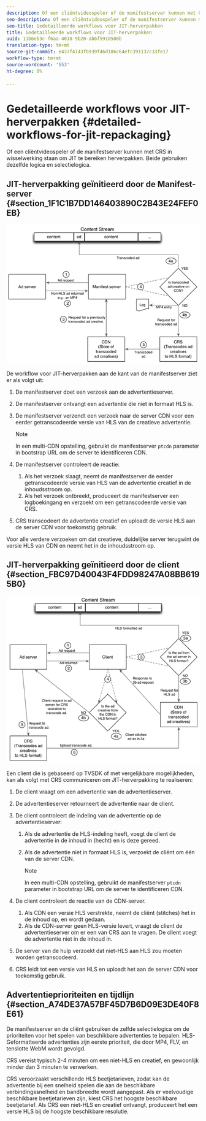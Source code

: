 ```yaml
---
description: Of een cliëntvideospeler of de manifestserver kunnen met CRS in wisselwerking staan om JIT te bereiken herverpakken. Beide gebruiken dezelfde logica en selectielogica.
seo-description: Of een cliëntvideospeler of de manifestserver kunnen met CRS in wisselwerking staan om JIT te bereiken herverpakken. Beide gebruiken dezelfde logica en selectielogica.
seo-title: Gedetailleerde workflows voor JIT-herverpakken
title: Gedetailleerde workflows voor JIT-herverpakken
uuid: 11b6eb3c-f6aa-4018-9b20-ab6f5910508b
translation-type: tm+mt
source-git-commit: e437f4143fb939f46d106c64efc391137c33fe17
workflow-type: tm+mt
source-wordcount: '553'
ht-degree: 0%

---
```



# Gedetailleerde workflows voor JIT-herverpakken {#detailed-workflows-for-jit-repackaging}

Of een cliëntvideospeler of de manifestserver kunnen met CRS in wisselwerking staan om JIT te bereiken herverpakken. Beide gebruiken dezelfde logica en selectielogica.

## JIT-herverpakking geïnitieerd door de Manifest-server {#section_1F1C1B7DD146403890C2B43E24FEF0EB}

![](assets/ssai_JIT-workflow_web.png)

De workflow voor JIT-herverpakken aan de kant van de manifestserver ziet er als volgt uit:

1. De manifestserver doet een verzoek aan de advertentieserver.
1. De manifestserver ontvangt een advertentie die niet in formaat HLS is.
1. De manifestserver verzendt een verzoek naar de server CDN voor een eerder getranscodeerde versie van HLS van de creatieve advertentie.

   >[!NOTE]
   >
   >In een multi-CDN opstelling, gebruikt de manifestserver `ptcdn` parameter in bootstrap URL om de server te identificeren CDN.

1. De manifestserver controleert de reactie:

   1. Als het verzoek slaagt, neemt de manifestserver de eerder getranscodeerde versie van HLS van de advertentie creatief in de inhoudsstroom op.
   1. Als het verzoek ontbreekt, produceert de manifestserver een logboekingang en verzoekt om een getranscodeerde versie van CRS.

1. CRS transcodeert de advertentie creatief en uploadt de versie HLS aan de server CDN voor toekomstig gebruik.

Voor alle verdere verzoeken om dat creatieve, duidelijke server terugwint de versie HLS van CDN en neemt het in de inhoudsstroom op.

## JIT-herverpakking geïnitieerd door de client {#section_FBC97D40043F4FDD98247A08BB6195B0}

<!--<a id="fig_hkn_ndt_3z"></a>-->

![](assets/ssai_JIT-workflow_client_web.png)

Een client die is gebaseerd op TVSDK of met vergelijkbare mogelijkheden, kan als volgt met CRS communiceren om JIT-herverpakking te realiseren:

1. De client vraagt om een advertentie van de advertentieserver.
1. De advertentieserver retourneert de advertentie naar de client.
1. De client controleert de indeling van de advertentie op de advertentieserver:

   1. Als de advertentie de HLS-indeling heeft, voegt de client de advertentie in de inhoud in (hecht) en is deze gereed.
   1. Als de advertentie niet in formaat HLS is, verzoekt de cliënt om één van de server CDN.

      >[!NOTE]
      >
      >In een multi-CDN opstelling, gebruikt de manifestserver `ptcdn` parameter in bootstrap URL om de server te identificeren CDN.

1. De client controleert de reactie van de CDN-server.

   1. Als CDN een versie HLS verstrekte, neemt de cliënt (stitches) het in de inhoud op, en wordt gedaan.
   1. Als de CDN-server geen HLS-versie levert, vraagt de client de advertentieserver om er een van CRS aan te vragen. De client voegt de advertentie niet in de inhoud in.

1. De server van de hulp verzoekt dat niet-HLS aan HLS zou moeten worden getranscodeerd.
1. CRS leidt tot een versie van HLS en uploadt het aan de server CDN voor toekomstig gebruik.

## Advertentieprioriteiten en tijdlijn {#section_A74DE37A57BF45D7B6D09E3DE40F8E61}

De manifestserver en de cliënt gebruiken de zelfde selectielogica om de prioriteiten voor het spelen van beschikbare advertenties te bepalen. HLS-Geformatteerde advertenties zijn eerste prioriteit, die door MP4, FLV, en tenslotte WebM wordt gevolgd.

CRS vereist typisch 2-4 minuten om een niet-HLS en creatief, en gewoonlijk minder dan 3 minuten te verwerken.

CRS veroorzaakt verschillende HLS beetjetarieven, zodat kan de advertentie bij een snelheid spelen die aan de beschikbare verbindingssnelheid en bandbreedte wordt aangepast. Als er veelvoudige beschikbare beetjetarieven zijn, kiest CRS het hoogste beschikbare beetjetarief. Als CRS een niet-HLS en creatief ontvangt, produceert het een versie HLS bij de hoogste beschikbare resolutie.